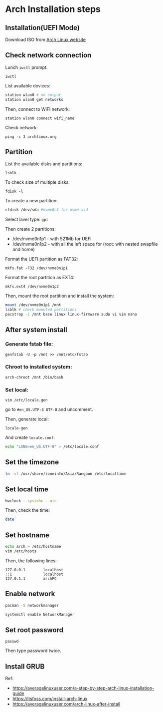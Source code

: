 # Arch Installation steps

## Installation(UEFI Mode)

Download ISO from [Arch Linux website](https://www.archlinux.org/download/)

## Check network connection

Lunch `iwctl` prompt.

`iwctl`

List available devices:

```sh
station wlan0 # no output
station wlan0 get networks
```

Then, connect to WiFI network:

`station wlan0 connect wifi_name`

Check network: 

`ping -c 3 archlinux.org`

## Partition

List the available disks and partitions:

`lsblk`

To check size of multiple disks:

`fdisk -l`

To create a new partition:

```sh
cfdisk /dev/sda #nvme0n1 for nvme ssd
```

Select lavel type: `gpt`

Then create 2 partitions:

- /dev/nvme0n1p1 - with 521Mb for UEFI
- /dev/nvme0n1p2 - with all the left space for (root: with nested swapfile and home)

Format the UEFI partition as FAT32:

`mkfs.fat -F32 /dev/nvme0n1p1`

Format the root partition as EXT4:

`mkfs.ext4 /dev/nvme0n1p2`

Then, mount the root partition and install the system:

```sh
mount /dev/nvme0n1p1 /mnt
lsblk # check mounted partitions
pacstrap -i /mnt base linux linux-firmware sudo vi vim nano
```

## After system install

### Generate fstab file:

`genfstab -U -p /mnt >> /mnt/etc/fstab`

### Chroot to installed system:

`arch-chroot /mnt /bin/bash`

### Set local:

`vim /etc/locale.gen`

go to `#en_US.UTF-8 UTF-8` and uncomment.

Then, generate local:

`locale-gen`

And create `locale.conf`:

```sh
echo "LANG=en_US.UTF-8" > /etc/locale.conf
```

## Set the timezone

```sh
ln -sf /usr/share/zoneinfo/Asia/Rangoon /etc/localtime
```

## Set local time

```sh
hwclock --systohc --utc
```

Then, check the time:

```sh
date
```

## Set hostname

```sh
echo arch > /etc/hostname
vim /etc/hosts
```

Then, the following lines:

```
127.0.0.1        localhost
::1              localhost
127.0.1.1        archPC
```

## Enable network

```sh
pacman -S networkmanager

systemctl enable NetworkManager
```

## Set root password

`passwd`

Then type password twice.

## Install GRUB

Ref: 
- https://averagelinuxuser.com/a-step-by-step-arch-linux-installation-guide
- https://itsfoss.com/install-arch-linux
- https://averagelinuxuser.com/arch-linux-after-install

